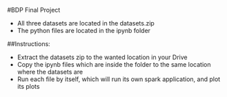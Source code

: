 #BDP Final Project

- All three datasets are located in the datasets.zip
- The python files are located in the ipynb folder

##Instructions:

- Extract the datasets zip to the wanted location in your Drive
- Copy the ipynb files which are inside the folder to the same location where the datasets are
- Run each file by itself, which will run its own spark application, and plot its plots

